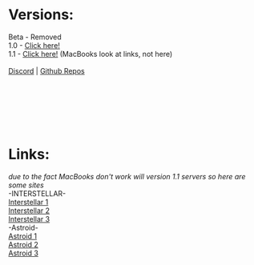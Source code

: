 # Versions:
Beta - Removed
<br>
1.0 - <a href="https://notblocked.github.io/index/1.0.html">Click here!</a>
<br>
1.1 - <a href="https://notblocked.github.io/index/1.1.html">Click here!</a>  (MacBooks look at links, not here)
<br> <br>
<a href="https://discord.gg/eSak97bDyV">Discord</a>  |  <a href="https://github.com/orgs/NotBlocked/repositories">Github Repos</a>  
<br><br><br><br><br><br>
# Links:
*due to the fact MacBooks don't work will version 1.1 servers so here are some sites*
 <br>
 -INTERSTELLAR- <br>
<a href="https://recketsciencepdf.vercel.app">Interstellar 1</a>
<br>
<a href="https://yjmc.fr.to">Interstellar 2</a>
<br>
<a href="https://learningscience.uk.to">Interstellar 3</a>
<br>
-Astroid- <br>
<a href="https://quickmath.seabeg.com/">Astroid 1</a>
<br>
<a href="https://chxrgdtxte.home.kg/">Astroid 2</a>
<br>
<a href="https://mathisfunny.joefrance.org/">Astroid 3</a>
